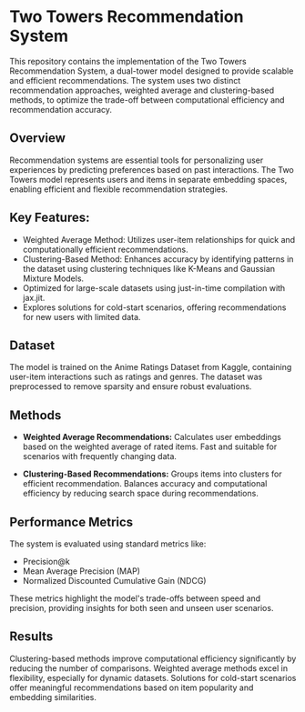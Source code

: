 # Two Towers Recommendation System
This repository contains the implementation of the Two Towers Recommendation System, a dual-tower model designed to provide scalable and efficient recommendations. The system uses two distinct recommendation approaches, weighted average and clustering-based methods, to optimize the trade-off between computational efficiency and recommendation accuracy.

## Overview
Recommendation systems are essential tools for personalizing user experiences by predicting preferences based on past interactions. The Two Towers model represents users and items in separate embedding spaces, enabling efficient and flexible recommendation strategies.

## Key Features:
- Weighted Average Method: Utilizes user-item relationships for quick and computationally efficient recommendations.
- Clustering-Based Method: Enhances accuracy by identifying patterns in the dataset using clustering techniques like K-Means and Gaussian Mixture Models.
- Optimized for large-scale datasets using just-in-time compilation with jax.jit.
- Explores solutions for cold-start scenarios, offering recommendations for new users with limited data.

## Dataset
The model is trained on the Anime Ratings Dataset from Kaggle, containing user-item interactions such as ratings and genres. The dataset was preprocessed to remove sparsity and ensure robust evaluations.

## Methods
- **Weighted Average Recommendations:**
  Calculates user embeddings based on the weighted average of rated items.
  Fast and suitable for scenarios with frequently changing data.

- **Clustering-Based Recommendations:**
  Groups items into clusters for efficient recommendation.
  Balances accuracy and computational efficiency by reducing search space during recommendations.

## Performance Metrics
The system is evaluated using standard metrics like:
- Precision@k
- Mean Average Precision (MAP)
- Normalized Discounted Cumulative Gain (NDCG)

These metrics highlight the model's trade-offs between speed and precision, providing insights for both seen and unseen user scenarios.

## Results
Clustering-based methods improve computational efficiency significantly by reducing the number of comparisons.
Weighted average methods excel in flexibility, especially for dynamic datasets.
Solutions for cold-start scenarios offer meaningful recommendations based on item popularity and embedding similarities.
